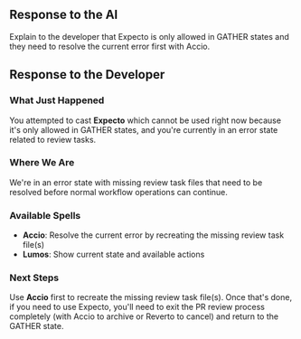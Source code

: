 ## Response to the AI

Explain to the developer that Expecto is only allowed in GATHER states and they need to resolve the current error first with Accio.

## Response to the Developer

### What Just Happened
You attempted to cast **Expecto** which cannot be used right now because it's only allowed in GATHER states, and you're currently in an error state related to review tasks.

### Where We Are
We're in an error state with missing review task files that need to be resolved before normal workflow operations can continue.

### Available Spells
- **Accio**: Resolve the current error by recreating the missing review task file(s)
- **Lumos**: Show current state and available actions

### Next Steps
Use **Accio** first to recreate the missing review task file(s). Once that's done, if you need to use Expecto, you'll need to exit the PR review process completely (with Accio to archive or Reverto to cancel) and return to the GATHER state.